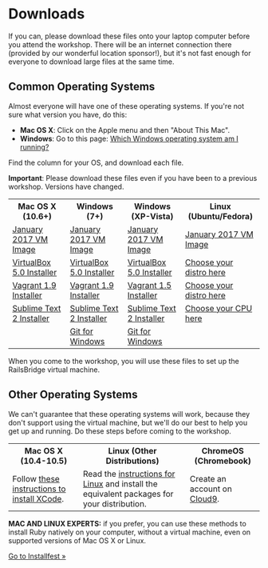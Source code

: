 # Downloads

If you can, please download these files onto your laptop computer before
you attend the workshop. There will be an internet connection there
(provided by our wonderful location sponsor!), but it's not fast enough
for everyone to download large files at the same time.

## Common Operating Systems

Almost everyone will have one of these operating systems. If you're not
sure what version you have, do this:

* **Mac OS X**: Click on the Apple menu and then "About This Mac".
* **Windows**: Go to this page: [Which Windows operating system am I running?](http://windows.microsoft.com/en-us/windows/which-operating-system)

Find the column for your OS, and download each file.

<div class="alert alert-info">
<strong>Important</strong>: Please download these files even if you have been to a previous workshop. Versions have changed.
</div>

<table class="downloads-files">
<tr>
  <th>Mac OS X (10.6+)</th>
  <th>Windows (7+)</th>
  <th>Windows (XP-Vista)</th>
  <th>Linux (Ubuntu/Fedora)</th>
</tr>
<tr>
  <td><a href="http://downloads.railsbridge.org/railsbridgevm-2017-01.box">January 2017 VM Image</a></td>
  <td><a href="http://downloads.railsbridge.org/railsbridgevm-2017-01.box">January 2017 VM Image</a></td>
  <td><a href="http://downloads.railsbridge.org/railsbridgevm-2017-01.box">January 2017 VM Image</a></td>
  <td><a href="http://downloads.railsbridge.org/railsbridgevm-2017-01.box">January 2017 VM Image</a></td>
</tr>
<tr>
  <td><a href="http://download.virtualbox.org/virtualbox/5.0.30/VirtualBox-5.0.30-112061-OSX.dmg">VirtualBox 5.0 Installer</a></td>
  <td><a href="http://download.virtualbox.org/virtualbox/5.0.30/VirtualBox-5.0.30-112061-Win.exe">VirtualBox 5.0 Installer</a></td>
  <td><a href="http://download.virtualbox.org/virtualbox/5.0.30/VirtualBox-5.0.30-112061-Win.exe">VirtualBox 5.0 Installer</a></td>
  <td><a href="https://www.virtualbox.org/wiki/Linux_Downloads">Choose your distro here</a></td>
</tr>
<tr>
  <td><a href="https://releases.hashicorp.com/vagrant/1.9.1/vagrant_1.9.1.dmg">Vagrant 1.9 Installer</a></td>
  <td><a href="https://releases.hashicorp.com/vagrant/1.9.1/vagrant_1.9.1.msi">Vagrant 1.9 Installer</a></td>
  <td><a href="https://releases.hashicorp.com/vagrant/1.5.4/vagrant_1.5.4.msi">Vagrant 1.5 Installer</a></td>
  <td><a href="https://www.vagrantup.com/downloads.html">Choose your distro here</a></td>
</tr>
<tr>
  <td><a href="https://download.sublimetext.com/Sublime%20Text%202.0.2.dmg">Sublime Text 2 Installer</a></td>
  <td><a href="https://download.sublimetext.com/Sublime%20Text%202.0.2a%20Setup.exe">Sublime Text 2 Installer</a></td>
  <td><a href="https://download.sublimetext.com/Sublime%20Text%202.0.2a%20Setup.exe">Sublime Text 2 Installer</a></td>
  <td><a href="http://www.sublimetext.com/2">Choose your CPU here</a></td>
</tr>
<tr>
  <td></td>
  <td><a href="https://github.com/git-for-windows/git/releases/download/v2.11.0.windows.1/Git-2.11.0-32-bit.exe">Git for Windows</a></td>
  <td><a href="https://github.com/git-for-windows/git/releases/download/v2.11.0.windows.1/Git-2.11.0-32-bit.exe">Git for Windows</a></td>
  <td></td>
</tr>
</table>

When you come to the workshop, you will use these files to set up the
RailsBridge virtual machine.

## Other Operating Systems

We can't guarantee that these operating systems will work, because they
don't support using the virtual machine, but we'll do our best to help
you get up and running. Do these steps before coming to the workshop.

<table class="downloads-files">
<tr>
  <th>Mac OS X (10.4-10.5)</th>
  <th>Linux (Other Distributions)</th>
  <th>ChromeOS (Chromebook)</th>
</tr>
<tr>
  <td>Follow <a href="/downloads/xcode">these instructions to install XCode</a>.</td>
  <td>Read the <a href="/downloads/linux">instructions for Linux</a> and install the equivalent packages for your distribution.</a>
  <td>Create an account on <a href="https://c9.io">Cloud9</a>.</td>
</tr>
</table>

**MAC AND LINUX EXPERTS:** if you prefer, you can use these methods to
install Ruby natively on your computer, without a virtual machine,
even on supported versions of Mac OS X or Linux.

<a href="/installfest">Go to Installfest »</a>
